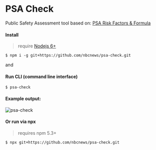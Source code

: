# PSA Check
Public Safety Assessment tool
based on: [PSA Risk Factors & Formula](http://www.arnoldfoundation.org/wp-content/uploads/PSA-Risk-Factors-and-Formula.pdf)


#### Install
> require [Nodejs 6+](https://nodejs.org)

```
$ npm i -g git+https://github.com/nbcnews/psa-check.git
```
and
#### Run CLI (command line interface)
```
$ psa-check
```

#### Example output:
![psa-check](https://user-images.githubusercontent.com/425966/29091121-e0039856-7c4f-11e7-9f82-d29a770fe4ac.jpg)

#### Or run via npx
> requires npm 5.3+

```
$ npx git+https://github.com/nbcnews/psa-check.git
```
